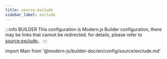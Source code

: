 ```yaml
---
title: source.exclude
sidebar_label: exclude
---
```


:::info BUILDER
This configuration is Modern.js Builder configuration, there may be links that cannot be redirected. for details, please refer to [source.exclude](https://modernjs.dev/builder/zh/api/config-source.html#source-exclude)。
:::

import Main from '@modern-js/builder-doc/en/config/source/exclude.md'

<Main />
